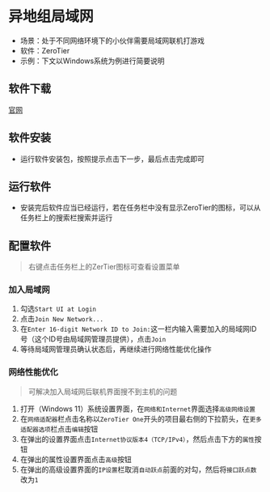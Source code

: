 # 异地组局域网

* 场景：处于不同网络环境下的小伙伴需要局域网联机打游戏
* 软件：ZeroTier
* 示例：下文以Windows系统为例进行简要说明

## 软件下载

[官网](https://www.zerotier.com/download)

## 软件安装

* 运行软件安装包，按照提示点击下一步，最后点击完成即可

## 运行软件

* 安装完后软件应当已经运行，若在任务栏中没有显示ZeroTier的图标，可以从任务栏上的搜索栏搜索并运行

## 配置软件

> 右键点击任务栏上的ZerTier图标可查看设置菜单

### 加入局域网

1. 勾选`Start UI at Login`
2. 点击`Join New Network...`
3. 在`Enter 16-digit Network ID to Join:`这一栏内输入需要加入的局域网ID号（这个ID号由局域网管理员提供），点击`Join`
4. 等待局域网管理员确认状态后，再继续进行网络性能优化操作

### 网络性能优化

> 可解决加入局域网后联机界面搜不到主机的问题

1. 打开（Windows 11）系统设置界面，在`网络和Internet`界面选择`高级网络设置`
2. 在`网络适配器`栏点击名称以`ZeroTier One`开头的项目最右侧的下拉箭头，在`更多适配器选项`栏点击`编辑`按钮
3. 在弹出的设置界面点击`Internet协议版本4（TCP/IPv4）`，然后点击下方的`属性`按钮
4. 在弹出的属性设置界面点击`高级`按钮
5. 在弹出的高级设置界面的`IP设置`栏取消`自动跃点`前面的对勾，然后将`接口跃点数`改为`1`
